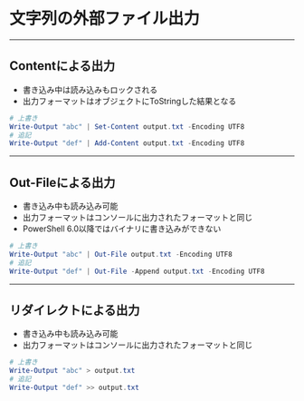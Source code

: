 # 文字列の外部ファイル出力  

***
## Contentによる出力  
* 書き込み中は読み込みもロックされる
* 出力フォーマットはオブジェクトにToStringした結果となる
```PowerShell
# 上書き
Write-Output "abc" | Set-Content output.txt -Encoding UTF8
# 追記
Write-Output "def" | Add-Content output.txt -Encoding UTF8
```

***
## Out-Fileによる出力  
* 書き込み中も読み込み可能
* 出力フォーマットはコンソールに出力されたフォーマットと同じ
* PowerShell 6.0以降ではバイナリに書き込みができない
```PowerShell
# 上書き
Write-Output "abc" | Out-File output.txt -Encoding UTF8
# 追記
Write-Output "def" | Out-File -Append output.txt -Encoding UTF8
```

***
## リダイレクトによる出力  
* 書き込み中も読み込み可能
* 出力フォーマットはコンソールに出力されたフォーマットと同じ
```PowerShell
# 上書き
Write-Output "abc" > output.txt
# 追記
Write-Output "def" >> output.txt
```
